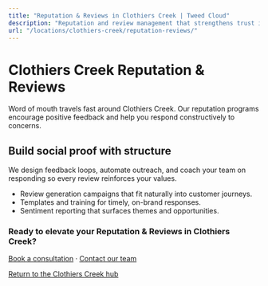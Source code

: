 ```yaml
---
title: "Reputation & Reviews in Clothiers Creek | Tweed Cloud"
description: "Reputation and review management that strengthens trust in Clothiers Creek."
url: "/locations/clothiers-creek/reputation-reviews/"
---
```


# Clothiers Creek Reputation & Reviews

Word of mouth travels fast around Clothiers Creek. Our reputation programs encourage positive feedback and help you respond constructively to concerns.

## Build social proof with structure

We design feedback loops, automate outreach, and coach your team on responding so every review reinforces your values.

- Review generation campaigns that fit naturally into customer journeys.
- Templates and training for timely, on-brand responses.
- Sentiment reporting that surfaces themes and opportunities.

### Ready to elevate your Reputation & Reviews in Clothiers Creek?

[Book a consultation](/consultation/) · [Contact our team](/contact/)

[Return to the Clothiers Creek hub](/locations/clothiers-creek/)
